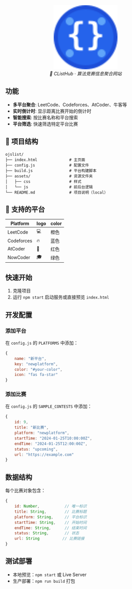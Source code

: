 <div align="center">
  <img src="assets/favicon.svg" alt="CListHub Logo" width="200" height="200"/>
  <br>
  <em>🎯 CListHub · 算法竞赛信息聚合网站</em>
</div>

## 功能

- **多平台聚合**: LeetCode、Codeforces、AtCoder、牛客等
- **实时倒计时**: 显示距离比赛开始的倒计时
- **智能搜索**: 按比赛名称和平台搜索
- **平台筛选**: 快速筛选特定平台比赛

## 📁 项目结构

```
ojslist/
├── index.html              # 主页面
├── config.js               # 配置文件
├── build.js                # 平台构建脚本
├── assets/                 # 资源文件夹
│   ├── css                 # 样式
│   └── js                  # 前后台逻辑
└── README.md               # 项目说明（local）
```

## 📱 支持的平台

| Platform   | logo | color |
| ---------- | ---- | ----- |
| LeetCode   | 💻   | 橙色  |
| Codeforces | 🔥   | 蓝色  |
| AtCoder    | 🤖   | 红色  |
| NowCoder   | 🎓   | 绿色  |

## 快速开始

1. 克隆项目
2. 运行 `npm start` 启动服务或直接预览 `index.html`

## 开发配置

### 添加平台

在 `config.js` 的 `PLATFORMS` 中添加：

```javascript
{
    name: "新平台",
    key: "newplatform",
    color: "#your-color",
    icon: "fas fa-star"
}
```

### 添加比赛

在 `config.js` 的 `SAMPLE_CONTESTS` 中添加：

```javascript
{
    id: 9,
    title: "新比赛",
    platform: "newplatform",
    startTime: "2024-01-25T10:00:00Z",
    endTime: "2024-01-25T12:00:00Z",
    status: "upcoming",
    url: "https://example.com"
}
```

## 数据结构

每个比赛对象包含：

```javascript
{
    id: Number,           // 唯一标识
    title: String,        // 比赛标题
    platform: String,     // 平台标识
    startTime: String,    // 开始时间
    endTime: String,      // 结束时间
    status: String,       // 状态
    url: String          // 比赛链接
}
```

## 测试部署

- 本地预览：`npm start` 或 Live Server
- 生产部署：`npm run build` 打包